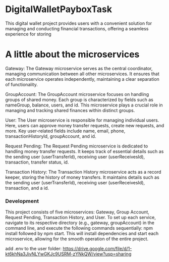 # DigitalWalletPayboxTask
This digital wallet project provides users with a convenient solution for managing and conducting financial transactions, offering a seamless experience for storing


# A little about the microservices
Gateway:
The Gateway microservice serves as the central coordinator, managing communication between all other microservices. 
It ensures that each microservice operates independently, maintaining a clear separation of functionality.

GroupAccount:
The GroupAccount microservice focuses on handling groups of shared money.
Each group is characterized by fields such as nameGroup, balance, users, and id.
This microservice plays a crucial role in managing and tracking shared finances within distinct groups.

User:
The User microservice is responsible for managing individual users.
Here, users can approve money transfer requests, create new requests, and more. Key user-related fields include name, email, phone, transactionHistoryId, groupAccount, and id.


Request Pending:
The Request Pending microservice is dedicated to handling money transfer requests.
It keeps track of essential details such as the sending user (userTransferId), receiving user (userReceivesId), transaction, transfer status, id. 


Transaction History:
The Transaction History microservice acts as a record keeper, storing the history of money transfers.
It maintains details such as the sending user (userTransferId), receiving user (userReceivesId), transaction, and a id.


### Development


This project consists of five microservices:
Gateway, Group Account, Request Pending, Transaction History, and User. 
To set up each service, navigate to its respective directory (e.g., gateway, groupAccount) in the command line,
and execute the following commands sequentially: npm install followed by npm start.
This will install dependencies and start each microservice, allowing for the smooth operation of the entire project.

add .env to the user folder: https://drive.google.com/file/d/1-kt6khNa3JivNLYwGKJc9USRM-zYNkQW/view?usp=sharing

